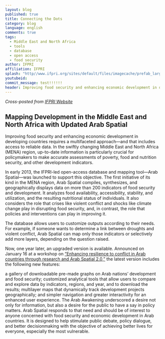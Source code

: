 ```yaml
---
layout: blog
published: true
title: Connecting the Dots
category: blog
language: english
comments: true
tags: 
  - Middle East and North Africa
  - tools
  - database
  - open access
  - food security
author: IFPRI
affiliation: IFPRI
splash: "http//www.ifpri.org/sites/default/files/imagecache/prefab_large/arabspatialssprezi4_240.jpg"
youtubeid: 
commit_message: test!!!!!!
header: Improving food security and enhancing economic development in developing countries requires a multifaceted approach—and that includes access to reliable data. 
---
```

_Cross-posted from [IFPRI Website](http://www.ifpri.org/blog/connecting-dots-mapping-development-middle-east-and-north-africa-updated-arab-spatial)_

## Mapping Development in the Middle East and North Africa with Updated Arab Spatial

Improving food security and enhancing economic development in developing countries requires a multifaceted approach—and that includes access to reliable data. In the swiftly changing Middle East and North Africa (MENA) region, up-to-date information is particularly crucial for policymakers to make accurate assessments of poverty, food and nutrition security, and other development indicators.
<!-- more -->
In early 2013, the IFPRI-led open-access database and mapping tool—Arab Spatial—was launched to support this objective. The first initiative of its kind in the MENA region, Arab Spatial compiles, synthesizes, and geographically displays data on more than 200 indicators of food security and development. It analyzes food availability, accessibility, stability, and utilization, and the resulting nutritional status of individuals. It also considers the role that crises like violent conflict and shocks like climate change play in disrupting food security, and, in contrast, the role that policies and interventions can play in improving it.

The database allows users to customize outputs according to their needs. For example, if someone wants to determine a link between droughts and violent conflict, Arab Spatial can map only those indicators or selectively add more layers, depending on the question raised.

Now, one year later, an upgraded version is available. Announced on January 16 at a workshop on [“Enhancing resilience to conflict in Arab countries through research and Arab Spatial 2.0,”](http://www.ifpri.org/pressroom/briefing/enhancing-resilience-conflict-arab-countries) the latest version includes the following new features:

a gallery of downloadable pre-made graphs on Arab nations’ development and food security;
customized analytical tools that allow users to compare and explore data by indicators, regions, and year, and to download the results;
multilayer maps that dynamically track development projects geographically; and
simpler navigation and greater interactivity for an enhanced user experience.
The Arab Awakening underscored a desire not only for information, but also a desire for the public to have a say in policy matters. Arab Spatial responds to that need and should be of interest to anyone concerned with food security and economic development in Arab countries. It is designed to help stimulate public debate, policy dialogue, and better decisionmaking with the objective of achieving better lives for everyone, especially the most vulnerable.
